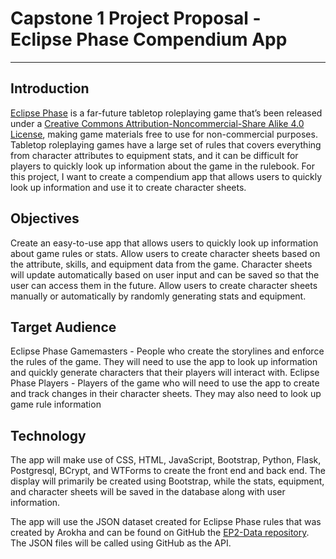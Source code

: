 # Capstone 1 Project Proposal - Eclipse Phase Compendium App  #

----------

## Introduction ##

[Eclipse Phase](https://eclipsephase.com/) is a far-future tabletop roleplaying game that’s been released under a [Creative Commons Attribution-Noncommercial-Share Alike 4.0 License](https://creativecommons.org/licenses/by-nc-sa/4.0/), making game materials free to use for non-commercial purposes. Tabletop roleplaying games have a large set of rules that covers everything from character attributes to equipment stats, and it can be difficult for players to quickly look up information about the game in the rulebook. For this project, I want to create a compendium app that allows users to quickly look up information and use it to create character sheets.

## Objectives ##

Create an easy-to-use app that allows users to quickly look up information about game rules or stats.
Allow users to create character sheets based on the attribute, skills, and equipment data from the game.
Character sheets will update automatically based on user input and can be saved so that the user can access them in the future.
Allow users to create character sheets manually or automatically by randomly generating stats and equipment.

## Target Audience ##

Eclipse Phase Gamemasters - People who create the storylines and enforce the rules of the game. They will need to use the app to look up information and quickly generate characters that their players will interact with.
Eclipse Phase Players - Players of the game who will need to use the app to create and track changes in their character sheets. They may also need to look up game rule information

## Technology ##

The app will make use of CSS, HTML, JavaScript, Bootstrap, Python, Flask, Postgresql, BCrypt, and WTForms to create the front end and back end. The display will primarily be created using Bootstrap, while the stats, equipment, and character sheets will be saved in the database along with user information.

The app will use the JSON dataset created for Eclipse Phase rules that was created by Arokha and can be found on GitHub the [EP2-Data repository](https://github.com/Arokha/EP2-Data). The JSON files will be called using GitHub as the API.